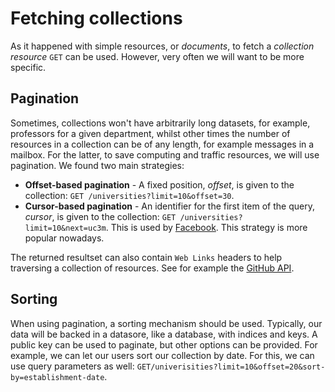# Fetching collections

As it happened with simple resources, or _documents_, to fetch a _collection resource_ `GET` can be used. However, very often we will want to be more specific.

## Pagination
Sometimes, collections won't have arbitrarily long datasets, for example, professors for a given department, whilst other times the number of resources in a collection can be of any length, for example messages in a mailbox. For the latter, to save computing and traffic resources, we will use pagination. We found two main strategies:

* **Offset-based pagination** - A fixed position, _offset_, is given to the collection: `GET /universities?limit=10&offset=30`.
* **Cursor-based pagination** - An identifier for the first item of the query, _cursor_, is given to the collection: `GET /universities?limit=10&next=uc3m`. This is used by [Facebook][Cursor-based pagination in Facebook API]. This strategy is more popular nowadays.

The returned resultset can also contain `Web Links` headers to help traversing a collection of resources. See for example the [GitHub API][Pagination with Web Links in GitHub API].

## Sorting
When using pagination, a sorting mechanism should be used. Typically, our data will be backed in a datasore, like a database, with indices and keys. A public key can be used to paginate, but other options can be provided. For example, we can let our users sort our collection by date. For this, we can use query parameters as well: `GET/univerisities?limit=10&offset=20&sort-by=establishment-date`.

[Cursor-based pagination in Facebook API]: https://developers.facebook.com/docs/graph-api/using-graph-api/#paging
[Pagination with Web Links in GitHub API]: https://docs.github.com/en/free-pro-team@latest/rest/guides/traversing-with-pagination
